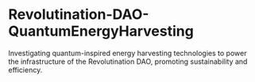 # Revolutination-DAO-QuantumEnergyHarvesting
Investigating quantum-inspired energy harvesting technologies to power the infrastructure of the Revolutination DAO, promoting sustainability and efficiency.
